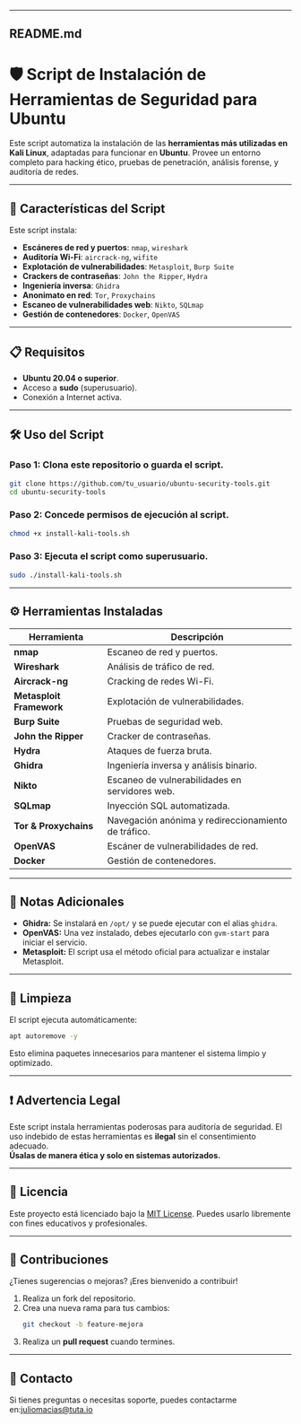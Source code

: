 

---

## **README.md**

# 🛡️ Script de Instalación de Herramientas de Seguridad para Ubuntu  

Este script automatiza la instalación de las **herramientas más utilizadas en Kali Linux**, adaptadas para funcionar en **Ubuntu**. Provee un entorno completo para hacking ético, pruebas de penetración, análisis forense, y auditoría de redes.

---

## 🚀 **Características del Script**  

Este script instala:  
- **Escáneres de red y puertos**: `nmap`, `wireshark`
- **Auditoría Wi-Fi**: `aircrack-ng`, `wifite`
- **Explotación de vulnerabilidades**: `Metasploit`, `Burp Suite`
- **Crackers de contraseñas**: `John the Ripper`, `Hydra`
- **Ingeniería inversa**: `Ghidra`
- **Anonimato en red**: `Tor`, `Proxychains`
- **Escaneo de vulnerabilidades web**: `Nikto`, `SQLmap`
- **Gestión de contenedores**: `Docker`, `OpenVAS`

---

## 📋 **Requisitos**  

- **Ubuntu 20.04 o superior**.
- Acceso a **sudo** (superusuario).
- Conexión a Internet activa.
  
---

## 🛠️ **Uso del Script**

### **Paso 1:** Clona este repositorio o guarda el script.  
```bash
git clone https://github.com/tu_usuario/ubuntu-security-tools.git
cd ubuntu-security-tools
```

### **Paso 2:** Concede permisos de ejecución al script.  
```bash
chmod +x install-kali-tools.sh
```

### **Paso 3:** Ejecuta el script como superusuario.  
```bash
sudo ./install-kali-tools.sh
```

---

## ⚙️ **Herramientas Instaladas**

| **Herramienta**        | **Descripción**                                     |
|------------------------|-----------------------------------------------------|
| **nmap**               | Escaneo de red y puertos.                           |
| **Wireshark**          | Análisis de tráfico de red.                         |
| **Aircrack-ng**        | Cracking de redes Wi-Fi.                            |
| **Metasploit Framework**| Explotación de vulnerabilidades.                   |
| **Burp Suite**         | Pruebas de seguridad web.                           |
| **John the Ripper**    | Cracker de contraseñas.                             |
| **Hydra**              | Ataques de fuerza bruta.                            |
| **Ghidra**             | Ingeniería inversa y análisis binario.              |
| **Nikto**              | Escaneo de vulnerabilidades en servidores web.      |
| **SQLmap**             | Inyección SQL automatizada.                         |
| **Tor & Proxychains**  | Navegación anónima y redireccionamiento de tráfico. |
| **OpenVAS**            | Escáner de vulnerabilidades de red.                 |
| **Docker**             | Gestión de contenedores.                            |

---

## 📌 **Notas Adicionales**  

- **Ghidra:** Se instalará en `/opt/` y se puede ejecutar con el alias `ghidra`.  
- **OpenVAS:** Una vez instalado, debes ejecutarlo con `gvm-start` para iniciar el servicio.  
- **Metasploit:** El script usa el método oficial para actualizar e instalar Metasploit.

---

## 🧹 **Limpieza**

El script ejecuta automáticamente:  
```bash
apt autoremove -y
```
Esto elimina paquetes innecesarios para mantener el sistema limpio y optimizado.

---

## ❗ **Advertencia Legal**

Este script instala herramientas poderosas para auditoría de seguridad. El uso indebido de estas herramientas es **ilegal** sin el consentimiento adecuado.  
**Úsalas de manera ética y solo en sistemas autorizados.**

---

## 📜 **Licencia**

Este proyecto está licenciado bajo la [MIT License](https://opensource.org/licenses/MIT). Puedes usarlo libremente con fines educativos y profesionales.

---

## 🤝 **Contribuciones**

¿Tienes sugerencias o mejoras? ¡Eres bienvenido a contribuir!  
1. Realiza un fork del repositorio.  
2. Crea una nueva rama para tus cambios:  
   ```bash
   git checkout -b feature-mejora
   ```
3. Realiza un **pull request** cuando termines.

---

## 📧 **Contacto**

Si tienes preguntas o necesitas soporte, puedes contactarme en:juliomacias@tuta.io
